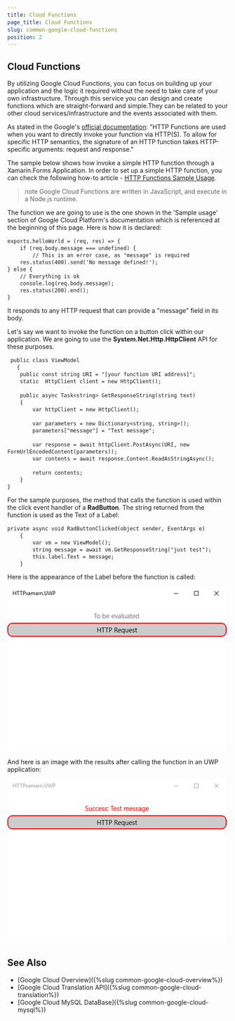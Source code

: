 ```yaml
---
title: Cloud Functions 
page_title: Cloud Functions 
slug: common-google-cloud-functions
position: 2
---
```


## Cloud Functions

By utilizing Google Cloud Functions, you can focus on building up your application and the logic it required without the need to take care of your own infrastructure. Through this service you can design and create functions which are straight-forward and simple.They can be related to your other cloud services/infrastructure and the events associated with them.  

As stated in the Google's [official documentation](https://cloud.google.com/functions/docs/writing/http): "HTTP Functions are used when you want to directly invoke your function via HTTP(S). To allow for specific HTTP semantics, the signature of an HTTP function takes HTTP-specific arguments: request and response."

The sample below shows how invoke a simple HTTP function through a Xamarin.Forms Application. In order to set up a simple HTTP function, you can check the following how-to article - [HTTP Functions Sample Usage](https://cloud.google.com/functions/docs/writing/http).

>note Google Cloud Functions are written in JavaScript, and execute in a Node.js runtime.

The function we are going to use is the one shown in the 'Sample usage' section of Google Cloud Platform's documentation which is referenced at the beginning of this page. Here is how it is declared:

	exports.helloWorld = (req, res) => {
		if (req.body.message === undefined) {
    		// This is an error case, as "message" is required
    	res.status(400).send('No message defined!');
	} else {
	    // Everything is ok
	    console.log(req.body.message);
	    res.status(200).end();
    }

It responds to any HTTP request that can provide a "message" field in its body.

Let's say we want to invoke the function on a button click within our application. We are going to use the  **System.Net.Http.HttpClient** API for these purposes. 


	 public class ViewModel
 	   {
        public const string URI = "[your function URI address]";
        static  HttpClient client = new HttpClient();
        
        public async Task<string> GetResponseString(string text)
        {
            var httpClient = new HttpClient();

            var parameters = new Dictionary<string, string>();
            parameters["message"] = "Test message";

            var response = await httpClient.PostAsync(URI, new FormUrlEncodedContent(parameters));
            var contents = await response.Content.ReadAsStringAsync();

            return contents;
        }
    }

For the sample purposes, the method that calls the function is used within the click event handler of a **RadButton**. The string returned from the function is used as the Text of a Label:

	private async void RadButtonClicked(object sender, EventArgs e)
        {
            var vm = new ViewModel();
            string message = await vm.GetResponseString("just test");
            this.label.Text = message;
        }

Here is the appearance of the Label before the function is called:

![before function](../images/function_before.png)

And here is an image with the results after calling the function in an UWP application:

![before function](../images/function_after.png)

## See Also

- [Google Cloud Overview]({%slug common-google-cloud-overview%})
- [Google Cloud Translation API]({%slug common-google-cloud-translation%})
- [Google Cloud MySQL DataBase]({%slug common-google-cloud-mysql%})